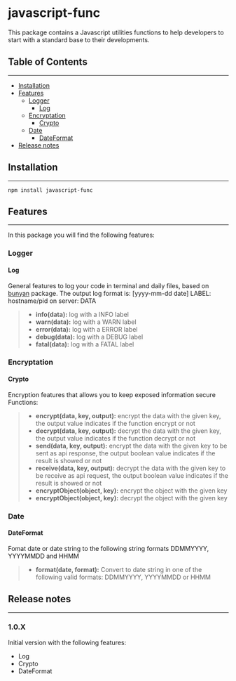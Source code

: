 # javascript-func

This package contains a Javascript utilities functions to help developers to start with a standard base to their developments.

<!-- TOC titleSize:2 tabSpaces:2 depthFrom:1 depthTo:6 withLinks:1 updateOnSave:1 orderedList:0 skip:0 title:1 charForUnorderedList:* -->

## Table of Contents

---

-   [Installation](#Installation)
-   [Features](#Features)
    -   [Logger](#Logger)
        -   [Log](#Log)
    -   [Encryptation](#Encryptation)
        -   [Crypto](#Crypto)
    -   [Date](#Date)
        -   [DateFormat](#DateFormat)
-   [Release notes](#Release)
    <!-- -   [app.js](#appjs) -->

<!-- /TOC -->

## Installation

---

<!-- ```sh -->

    npm install javascript-func

<!-- ``` -->

## Features

---

In this package you will find the following features:

### **Logger**

#### **Log**

General features to log your code in terminal and daily files, based on [bunyan](https://www.npmjs.com/package/bunyan) package.
The output log format is: [yyyy-mm-dd date] LABEL: hostname/pid on server: DATA

> -   **info(data):** log with a INFO label
> -   **warn(data):** log with a WARN label
> -   **error(data):** log with a ERROR label
> -   **debug(data):** log with a DEBUG label
> -   **fatal(data):** log with a FATAL label

### **Encryptation**

#### **Crypto**

Encryption features that allows you to keep exposed information secure
Functions:

> -   **encrypt(data, key, output):** encrypt the data with the given key, the output value indicates if the function encrypt or not
> -   **decrypt(data, key, output):** decrypt the data with the given key, the output value indicates if the function decrypt or not
> -   **send(data, key, output):** encrypt the data with the given key to be sent as api response, the output boolean value indicates if the result is showed or not
> -   **receive(data, key, output):** decrypt the data with the given key to be receive as api request, the output boolean value indicates if the result is showed or not
> -   **encryptObject(object, key):** encrypt the object with the given key
> -   **encryptObject(object, key):** decrypt the object with the given key

### **Date**

#### **DateFormat**

Fomat date or date string to the following string formats DDMMYYYY, YYYYMMDD and HHMM

> -   **format(date, format):** Convert to date string in one of the following valid formats: DDMMYYYY, YYYYMMDD or HHMM

## Release notes

---

### **1.0.X**

Initial version with the following features:

-   Log
-   Crypto
-   DateFormat
